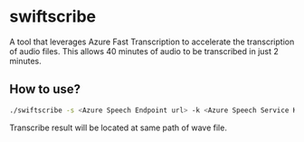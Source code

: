 # swiftscribe

A tool that leverages Azure Fast Transcription to accelerate the transcription of audio files. This allows 40 minutes of audio to be transcribed in just 2 minutes.


## How to use?
```bash
./swiftscribe -s <Azure Speech Endpoint url> -k <Azure Speech Service Key> -lang <language code, en-US...> <Wave audio file path>
```

Transcribe result will be located at same path of wave file.

